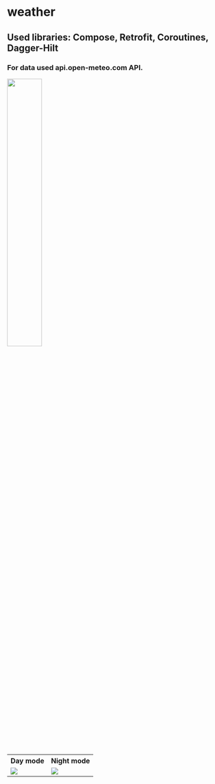 # weather
## Used libraries: Compose, Retrofit, Coroutines, Dagger-Hilt
### For data used api.open-meteo.com API.

<img src="https://user-images.githubusercontent.com/103197485/197337212-81295c4e-b5e7-46bc-bd41-6f2ba4f7051c.gif" width="40%" height="40%"/>

<table>
 <tr>
    <th><b>Day mode</b></th>
    <th><b>Night mode</b></th>
 </tr>
 <tr>
    <td><img src="https://user-images.githubusercontent.com/103197485/197337246-cb81d431-5c3c-4a4e-9a3d-b53269ac0632.png"/></td>
    <td><img src="https://user-images.githubusercontent.com/103197485/197337255-16491cd3-e756-45fc-b319-26eee93edc97.png"/></td>
 </tr>
 </table>
